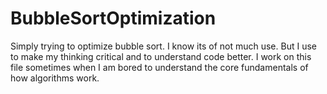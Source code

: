 # BubbleSortOptimization
Simply trying to optimize bubble sort. I know its of not much use. But I use to make my thinking critical and to understand code better.
I work on this file sometimes when I am bored to understand the core fundamentals of how algorithms work.
